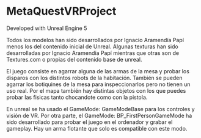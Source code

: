 # MetaQuestVRProject

Developed with Unreal Engine 5

Todos los modelos han sido desarrollados por Ignacio Aramendía Papí menos los del contenido inicial de Unreal.
Algunas texturas han sido desarrolladas por Ignacio Aramendía Papí mientras que otras son de Textures.com o propias del contenido base de unreal.

El juego consiste en agarrar alguna de las armas de la mesa y probar los disparos con los distintos robots de la habitación. También se pueden agarrar los botiquines de la mesa para inspeccionarlos pero no tienen un uso real.
Por el mapa también hay distintas objetos con los que puedes probar las fisicas tanto chocandote como con la pistola.


En unreal se ha usado el GameMode: GameModeBase para los controles y visión de VR. 
Por otra parte, el GameMode: BP_FirstPersonGameMode ha sido desarrollado para probar el juego en el ordenador y grabar el gameplay. Hay un arma flotante que solo es compatible con este modo.
